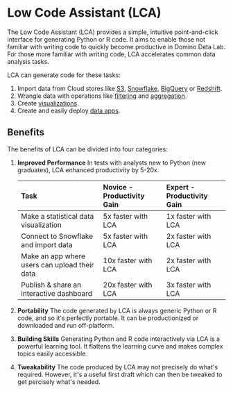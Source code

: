 # Low Code Assistant (LCA)

The Low Code Assistant (LCA) provides a simple, intuitive point-and-click interface for generating Python or R code. It aims to enable those not familiar with writing code to quickly become productive in Domino Data Lab. For those more familiar with writing code, LCA accelerates common data analysis tasks.

LCA can generate code for these tasks:

1. Import data from Cloud stores like [S3](/loading-data/redshift/), [Snowflake](/loading-data/snowflake/), [BigQuery](/loading-data/bigquery/) or [Redshift](/loading-data/redshift/).
2. Wrangle data with operations like [filtering](/transform/filter) and [aggregation](/transform/group-aggregate).
3. Create [visualizations](/visualization/plotly).
4. Create and easily deploy [data apps](/app/create).

## Benefits

The benefits of LCA can be divided into four categories:

1. **Improved Performance** In tests with analysts new to Python (new graduates), LCA enhanced productivity by 5-20x.

    | Task                          | Novice - Productivity Gain       | Expert - Productivity Gain      |
    | :---                          | :---                                    | :---          |
    | Make a statistical data visualization                             | 5x faster with LCA     | 1x faster with LCA    |
    | Connect to Snowflake and import data               | 5x faster with LCA     | 2x faster with LCA    |
    | Make an app where users can upload their data       | 10x faster with LCA    | 2x faster with LCA    |
    | Publish & share an interactive dashboard                          | 20x faster with LCA    | 3x faster with LCA    |

2. **Portability** The code generated by LCA is always generic Python or R code, and so it's perfectly portable. It can be productionized or downloaded and run off-platform. 
3. **Building Skills** Generating Python and R code interactively via LCA is a powerful learning tool. It flattens the learning curve and makes complex topics easily accessible.
4. **Tweakability** The code produced by LCA may not precisely do what's required. However, it's a useful first draft which can then be tweaked to get percisely what's needed.


